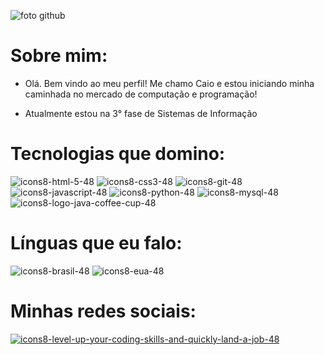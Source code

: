 ![foto github](https://github.com/caioriegert/caioriegert/assets/162862864/c2330112-776d-4876-8966-36632bb589d9)

# Sobre mim:
- Olá. Bem vindo ao meu perfil! Me chamo Caio e estou iniciando minha caminhada no mercado de computação e programação!

- Atualmente estou na 3° fase de Sistemas de Informação

# Tecnologias que domino:
![icons8-html-5-48](https://github.com/caioriegert/caioriegert/assets/162862864/2258d7a6-5cd6-4969-8b45-21fef7c08d7f)
![icons8-css3-48](https://github.com/caioriegert/caioriegert/assets/162862864/c44861d4-1ac1-49ca-988b-ae096912bb4d)
![icons8-git-48](https://github.com/caioriegert/caioriegert/assets/162862864/8e9f5412-6e34-4555-b23c-3621adee35ca)
![icons8-javascript-48](https://github.com/caioriegert/caioriegert/assets/162862864/e67c484c-c10a-4733-823b-244f5ab849ed)
![icons8-python-48](https://github.com/user-attachments/assets/561094c1-90a0-4072-970b-944e8db15f67)
![icons8-mysql-48](https://github.com/user-attachments/assets/66246269-6e8f-4fa6-8845-291b35107e7a)
![icons8-logo-java-coffee-cup-48](https://github.com/user-attachments/assets/580e0a3f-1fd3-4935-a507-483550a1a93a)


# Línguas que eu falo:
![icons8-brasil-48](https://github.com/caioriegert/caioriegert/assets/162862864/9353a527-37af-4e3b-bc9a-e06e0c97d408)
![icons8-eua-48](https://github.com/caioriegert/caioriegert/assets/162862864/f8a03711-d8b8-45f7-baa3-ca5dee87702b)


# Minhas redes sociais:
[![icons8-level-up-your-coding-skills-and-quickly-land-a-job-48](https://github.com/user-attachments/assets/96e9237d-8f20-4f88-ab3b-7c172774c3bd)](https://leetcode.com/u/caior/)





